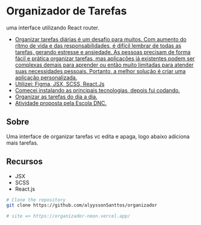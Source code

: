 
# Organizador de Tarefas

uma interface utilizando React router.

- [Organizar tarefas diárias é um desafio para muitos. Com aumento do ritmo de vida e
das responsabilidades, é difícil lembrar de todas as tarefas, gerando estresse e
ansiedade. As pessoas precisam de forma fácil e prática organizar tarefas, mas
aplicações já existentes podem ser complexas demais para aprender ou então muito
limitadas para atender suas necessidades pessoais. Portanto, a melhor solução é criar
uma aplicação personalizada.](#about)
- [Utilizei: Figma, JSX, SCSS, React.Js](#features)
- [Comecei instalando as principais tecnologias, depois fui codando.](#getting-started)
- [Organizar as tarefas do dia a dia.](#usage)
- [Atividade proposta pela Escola DNC.](#license)

## Sobre

Uma interface de organizar tarefas vc edita e apaga, logo abaixo adiciona mais tarefas.

## Recursos

- JSX
- SCSS
- React.js

```bash
# Clone the repository
git clone https://github.com/alyyssonSanttos/organizador

# site => https://organizador-neon.vercel.app/

